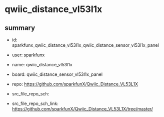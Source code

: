 # qwiic_distance_vl53l1x
 
## summary 
* id: sparkfunx_qwiic_distance_vl53l1x_qwiic_distance_sensor_vl53l1x_panel
* user: sparkfunx
* name: qwiic_distance_vl53l1x
* board: qwiic_distance_sensor_vl53l1x_panel
* repo: https://github.com/sparkfunX/Qwiic_Distance_VL53L1X



* src_file_repo_sch: 
* src_file_repo_sch_link: https://github.com/sparkfunX/Qwiic_Distance_VL53L1X/tree/master/






